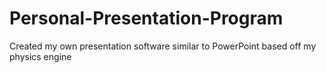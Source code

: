 # Personal-Presentation-Program
Created my own presentation software similar to PowerPoint based off my physics engine
